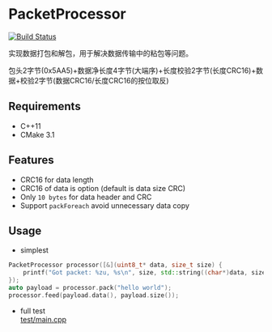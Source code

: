 # PacketProcessor

[![Build Status](https://github.com/shuai132/PacketProcessor/workflows/build/badge.svg)](https://github.com/shuai132/PacketProcessor/actions?workflow=build)

实现数据打包和解包，用于解决数据传输中的粘包等问题。

包头2字节(0x5AA5)+数据净长度4字节(大端序)+长度校验2字节(长度CRC16)+数据+校验2字节(数据CRC16/长度CRC16的按位取反)

## Requirements

* C++11
* CMake 3.1

## Features

* CRC16 for data length
* CRC16 of data is option (default is data size CRC)
* Only `10 bytes` for data header and CRC
* Support `packForeach` avoid unnecessary data copy

## Usage

* simplest
```cpp
PacketProcessor processor([&](uint8_t* data, size_t size) {
    printf("Got packet: %zu, %s\n", size, std::string((char*)data, size).c_str());
});
auto payload = processor.pack("hello world");
processor.feed(payload.data(), payload.size());
```

* full test  
[test/main.cpp](test/main.cpp)
